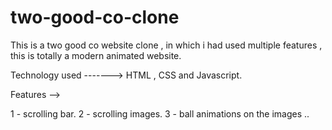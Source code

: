 # two-good-co-clone
This is a two good co website clone , in which i had used multiple features , this is totally a modern animated website.

Technology used -------> HTML , CSS and Javascript.

 Features -->

 1 -  scrolling bar.
 2 -  scrolling images.
 3 -  ball animations on the images ..

